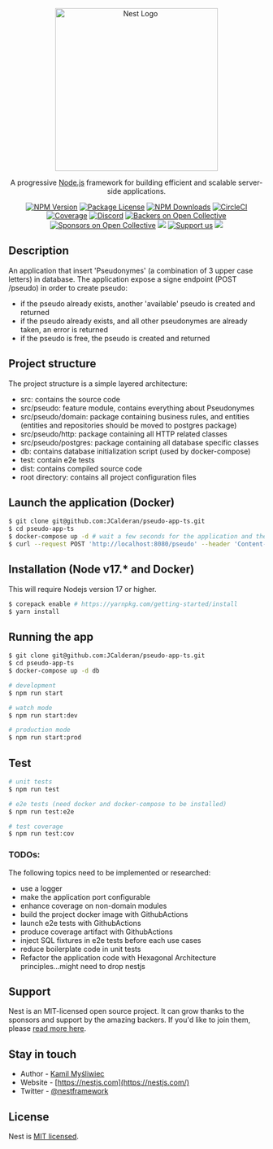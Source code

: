 <p align="center">
  <a href="http://nestjs.com/" target="blank"><img src="https://nestjs.com/img/logo_text.svg" width="320" alt="Nest Logo" /></a>
</p>

[circleci-image]: https://img.shields.io/circleci/build/github/nestjs/nest/master?token=abc123def456
[circleci-url]: https://circleci.com/gh/nestjs/nest

  <p align="center">A progressive <a href="http://nodejs.org" target="_blank">Node.js</a> framework for building efficient and scalable server-side applications.</p>
    <p align="center">
<a href="https://www.npmjs.com/~nestjscore" target="_blank"><img src="https://img.shields.io/npm/v/@nestjs/core.svg" alt="NPM Version" /></a>
<a href="https://www.npmjs.com/~nestjscore" target="_blank"><img src="https://img.shields.io/npm/l/@nestjs/core.svg" alt="Package License" /></a>
<a href="https://www.npmjs.com/~nestjscore" target="_blank"><img src="https://img.shields.io/npm/dm/@nestjs/common.svg" alt="NPM Downloads" /></a>
<a href="https://circleci.com/gh/nestjs/nest" target="_blank"><img src="https://img.shields.io/circleci/build/github/nestjs/nest/master" alt="CircleCI" /></a>
<a href="https://coveralls.io/github/nestjs/nest?branch=master" target="_blank"><img src="https://coveralls.io/repos/github/nestjs/nest/badge.svg?branch=master#9" alt="Coverage" /></a>
<a href="https://discord.gg/G7Qnnhy" target="_blank"><img src="https://img.shields.io/badge/discord-online-brightgreen.svg" alt="Discord"/></a>
<a href="https://opencollective.com/nest#backer" target="_blank"><img src="https://opencollective.com/nest/backers/badge.svg" alt="Backers on Open Collective" /></a>
<a href="https://opencollective.com/nest#sponsor" target="_blank"><img src="https://opencollective.com/nest/sponsors/badge.svg" alt="Sponsors on Open Collective" /></a>
  <a href="https://paypal.me/kamilmysliwiec" target="_blank"><img src="https://img.shields.io/badge/Donate-PayPal-ff3f59.svg"/></a>
    <a href="https://opencollective.com/nest#sponsor"  target="_blank"><img src="https://img.shields.io/badge/Support%20us-Open%20Collective-41B883.svg" alt="Support us"></a>
  <a href="https://twitter.com/nestframework" target="_blank"><img src="https://img.shields.io/twitter/follow/nestframework.svg?style=social&label=Follow"></a>
</p>
  <!--[![Backers on Open Collective](https://opencollective.com/nest/backers/badge.svg)](https://opencollective.com/nest#backer)
  [![Sponsors on Open Collective](https://opencollective.com/nest/sponsors/badge.svg)](https://opencollective.com/nest#sponsor)-->

## Description

An application that insert 'Pseudonymes' (a combination of 3 upper case letters) in database.
The application expose a signe endpoint (POST /pseudo) in order to create pseudo:
- if the pseudo already exists, another 'available' pseudo is created and returned
- if the pseudo already exists, and all other pseudonymes are already taken, an error is returned
- if the pseudo is free, the pseudo is created and returned

## Project structure
The project structure is a simple layered architecture:
- src: contains the source code
- src/pseudo: feature module, contains everything about Pseudonymes
- src/pseudo/domain: package containing business rules, and entities (entities and repositories should be moved to postgres package)
- src/pseudo/http: package containing all HTTP related classes
- src/pseudo/postgres: package containing all database specific classes
- db: contains database initialization script (used by docker-compose)
- test: contain e2e tests
- dist: contains compiled source code
- root directory: contains all project configuration files
## Launch the application (Docker)

```bash
$ git clone git@github.com:JCalderan/pseudo-app-ts.git
$ cd pseudo-app-ts
$ docker-compose up -d # wait a few seconds for the application and the database to be up and running
$ curl --request POST 'http://localhost:8080/pseudo' --header 'Content-Type: application/json' --data-raw '{"name": "AAA"}'
```

## Installation (Node v17.* and Docker)
This will require Nodejs version 17 or higher.

```bash
$ corepack enable # https://yarnpkg.com/getting-started/install
$ yarn install
```

## Running the app

```bash
$ git clone git@github.com:JCalderan/pseudo-app-ts.git
$ cd pseudo-app-ts
$ docker-compose up -d db

# development
$ npm run start

# watch mode
$ npm run start:dev

# production mode
$ npm run start:prod
```

## Test

```bash
# unit tests
$ npm run test

# e2e tests (need docker and docker-compose to be installed)
$ npm run test:e2e

# test coverage
$ npm run test:cov
```

### TODOs:
The following topics need to be implemented or researched:
- use a logger
- make the application port configurable
- enhance coverage on non-domain modules
- build the project docker image with GithubActions
- launch e2e tests with GithubActions
- produce coverage artifact with GithubActions
- inject SQL fixtures in e2e tests before each use cases
- reduce boilerplate code in unit tests
- Refactor the application code with Hexagonal Architecture principles...might need to drop nestjs

## Support

Nest is an MIT-licensed open source project. It can grow thanks to the sponsors and support by the amazing backers. If you'd like to join them, please [read more here](https://docs.nestjs.com/support).

## Stay in touch

- Author - [Kamil Myśliwiec](https://kamilmysliwiec.com)
- Website - [https://nestjs.com](https://nestjs.com/)
- Twitter - [@nestframework](https://twitter.com/nestframework)

## License

Nest is [MIT licensed](LICENSE).
